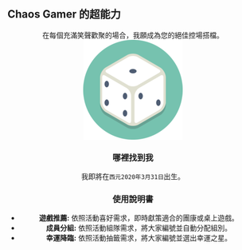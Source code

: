 ## Chaos Gamer 的超能力


<center>在每個充滿笑聲歡聚的場合，我願成為您的絕佳控場搭檔。<center>

<img src="image/chaos-gamer-200px.png" alt="Chaos Gamer" align="middle">
  
### 哪裡找到我

我即將在`西元2020年3月31日`出生。

### 使用說明書

* **遊戲推薦:** 依照活動喜好需求，即時獻策適合的團康或桌上遊戲。
* **成員分組:** 依照活動組隊需求，將大家編號並自動分配組別。
* **幸運降臨:** 依照活動抽籤需求，將大家編號並選出幸運之星。


